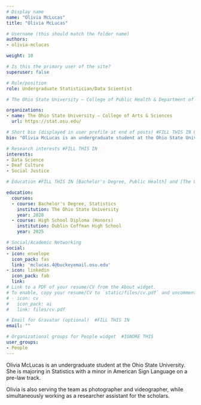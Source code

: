 ```yaml
---
# Display name
name: "Olivia McLucas"
title: "Olivia McLucas"

# Username (this should match the folder name)
authors:
- olivia-mclucas 

weight: 10

# Is this the primary user of the site?
superuser: false

# Role/position
role: Undergraduate Statistician/Data Scientist

# The Ohio State University — College of Public Health & Department of English #FILL THIS IN

organizations:
- name: The Ohio State University — College of Arts & Sciences
  url: https://stat.osu.edu/

# Short bio (displayed in user profile at end of posts) #FILL THIS IN ONE SENTENCE
bio: "Olivia McLucas is an undergraduate student at the Ohio State University. She is majoring in Statistics with a minor in American Sign Language on a pre-law track. Olivia is serving the team as photographer and videographer, while simultaneously working as a researcher assistant for the scholars."

# Research interests #FILL THIS IN
interests:
- Data Science
- Deaf Culture
- Social Justice

# Education #FILL THIS IN [Bachelor's Degree, Public Health] and [The Ohio State University]

education:
  courses:
  - course: Bachelor's Degree, Statistics
    institution: The Ohio State University
    year: 2028
  - course: High School Diploma (Honors)
    institution: Dublin Coffman High School
    year: 2025

# Social/Academic Networking    
social:
- icon: envelope
  icon_pack: fas
  link: 'mclucas.4@buckeyemail.osu.edu'
- icon: linkedin
  icon_pack: fab
  link:  
# Link to a PDF of your resume/CV from the About widget.
# To enable, copy your resume/CV to `static/files/cv.pdf` and uncomment the lines below.
# - icon: cv
#   icon_pack: ai
#   link: files/cv.pdf

# Email for Gravatar (optional)  #FILL THIS IN
email: ""

# Organizational groups for People widget  #IGNORE THIS
user_groups:
- People
---
```

Olivia McLucas is an undergraduate student at the Ohio State University. She is majoring in Statistics with a minor in American Sign Language on a pre-law track. 

Olivia is also serving the team as photographer and videographer, while simultaneously working as a researcher assistant for the scholars.



